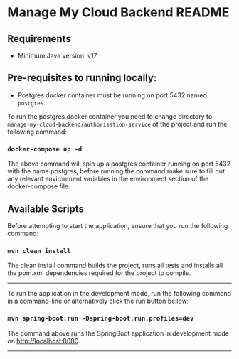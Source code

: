 # Manage My Cloud Backend README

## Requirements

- Minimum Java version: v17

## Pre-requisites to running locally:

- Postgres docker container must be running on port 5432 named ```postgres```.

To run the postgres docker container you need to change directory to ```manage-my-cloud-backend/authorisation-service```
of the project and run the following command:

### ```docker-compose up -d```

The above command will spin up a postgres container running on port 5432 with the name postgres, before running the
command make sure to fill out any relevant environment variables in the environment section of the docker-compose file.

## Available Scripts

Before attempting to start the application, ensure that you run the following command:

### `mvn clean install`

The clean install command builds the project, runs all tests and installs all the pom.xml dependencies required for the
project to compile.

---
To run the application in the development mode, run the following command in a command-line or alternatively click the
run button bellow:

### `mvn spring-boot:run -Dspring-boot.run.profiles=dev`

The command above runs the SpringBoot application in development mode
on [http://localhost:8080](http://localhost:8080).

---

